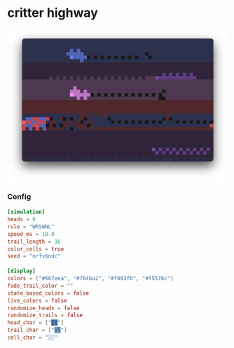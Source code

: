 # critter highway
![critter highway](/assets/trmt_v0_3_0_critter_highway_example.webp)

### Config
```toml
[simulation]
heads = 6
rule = "WRSWNL"
speed_ms = 10.0
trail_length = 16
color_cells = true
seed = "nrfv6ndc"

[display]
colors = ["#667eea", "#764ba2", "#f093fb", "#f5576c"]
fade_trail_color = ""
state_based_colors = false
live_colors = false
randomize_heads = false
randomize_trails = false
head_char = ["██"]
trail_char = ["▓▓"]
cell_char = "░░"
```